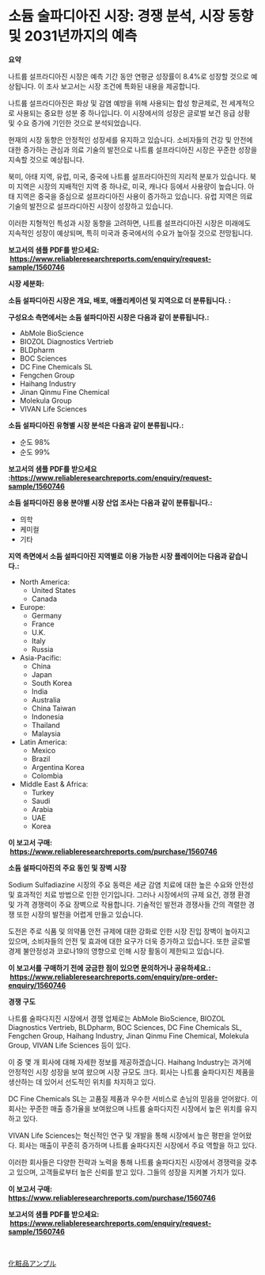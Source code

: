 <p><h1>소듐 술파디아진 시장: 경쟁 분석, 시장 동향 및 2031년까지의 예측</h1></p><p><strong>요약</strong></p>
<p><p>나트륨 설프라디아진 시장은 예측 기간 동안 연평균 성장률이 8.4%로 성장할 것으로 예상됩니다. 이 조사 보고서는 시장 조건에 특화된 내용을 제공합니다.</p><p>나트륨 설프라디아진은 화상 및 감염 예방을 위해 사용되는 합성 항균제로, 전 세계적으로 사용되는 중요한 성분 중 하나입니다. 이 시장에서의 성장은 글로벌 보건 응급 상황 및 수요 증가에 기인한 것으로 분석되었습니다. </p><p>현재의 시장 동향은 안정적인 성장세를 유지하고 있습니다. 소비자들의 건강 및 안전에 대한 증가하는 관심과 의료 기술의 발전으로 나트륨 설프라디아진 시장은 꾸준한 성장을 지속할 것으로 예상됩니다.</p><p>북미, 아태 지역, 유럽, 미국, 중국에 나트륨 설프라디아진의 지리적 분포가 있습니다. 북미 지역은 시장의 지배적인 지역 중 하나로, 미국, 캐나다 등에서 사용량이 높습니다. 아태 지역은 중국을 중심으로 설프라디아진 사용이 증가하고 있습니다. 유럽 지역은 의료 기술의 발전으로 설프라디아진 시장이 성장하고 있습니다.</p><p>이러한 지형적인 특성과 시장 동향을 고려하면, 나트륨 설프라디아진 시장은 미래에도 지속적인 성장이 예상되며, 특히 미국과 중국에서의 수요가 높아질 것으로 전망됩니다.</p></p>
<p><strong>보고서의 샘플 PDF를 받으세요: &nbsp;<a href="https://www.reliableresearchreports.com/enquiry/request-sample/1560746">https://www.reliableresearchreports.com/enquiry/request-sample/1560746</a></strong></p>
<p><strong>시장 세분화:</strong></p>
<p><strong> 소듐 설파디아진 시장은 개요, 배포, 애플리케이션 및 지역으로 더 분류됩니다. :</strong></p>
<p><strong>구성요소 측면에서는 소듐 설파디아진 시장은 다음과 같이 분류됩니다.:</strong></p>
<p><ul><li>AbMole BioScience</li><li>BIOZOL Diagnostics Vertrieb</li><li>BLDpharm</li><li>BOC Sciences</li><li>DC Fine Chemicals SL</li><li>Fengchen Group</li><li>Haihang Industry</li><li>Jinan Qinmu Fine Chemical</li><li>Molekula Group</li><li>VIVAN Life Sciences</li></ul></p>
<p><strong> 소듐 설파디아진 유형별 시장 분석은 다음과 같이 분류됩니다.:</strong></p>
<p><ul><li>순도 98%</li><li>순도 99%</li></ul></p>
<p><strong>보고서의 샘플 PDF를 받으세요 :<a href="https://www.reliableresearchreports.com/enquiry/request-sample/1560746">https://www.reliableresearchreports.com/enquiry/request-sample/1560746</a></strong></p>
<p><strong> 소듐 설파디아진 응용 분야별 시장 산업 조사는 다음과 같이 분류됩니다.:</strong></p>
<p><ul><li>의학</li><li>케미컬</li><li>기타</li></ul></p>
<p><strong>지역 측면에서 소듐 설파디아진 지역별로 이용 가능한 시장 플레이어는 다음과 같습니다.:</strong></p>
<p><ul>
    <li>
        North America:
        <ul>
            <li>United States</li>
            <li>Canada</li>
        </ul>
    </li>
    <li>
        Europe:
        <ul>
            <li>Germany</li>
            <li>France</li>
            <li>U.K.</li>
            <li>Italy</li>
            <li>Russia</li>
        </ul>
    </li>
    <li>
        Asia-Pacific:
        <ul>
            <li>China</li>
            <li>Japan</li>
            <li>South Korea</li>
            <li>India</li>
            <li>Australia</li>
            <li>China Taiwan</li>
            <li>Indonesia</li>
            <li>Thailand</li>
            <li>Malaysia</li>
        </ul>
    </li>
    <li>
        Latin America:
        <ul>
            <li>Mexico</li>
            <li>Brazil</li>
            <li>Argentina Korea</li>
            <li>Colombia</li>
        </ul>
    </li>
    <li>
        Middle East & Africa:
        <ul>
            <li>Turkey</li>
            <li>Saudi</li>
            <li>Arabia</li>
            <li>UAE</li>
            <li>Korea</li>
        </ul>
    </li>
    </ul></p>
<p><strong>이 보고서 구매: &nbsp;<a href="https://www.reliableresearchreports.com/purchase/1560746">https://www.reliableresearchreports.com/purchase/1560746</a></strong></p>
<p><strong>소듐 설파디아진의 주요 동인 및 장벽 시장</strong></p>
<p><p>Sodium Sulfadiazine 시장의 주요 동력은 세균 감염 치료에 대한 높은 수요와 안전성 및 효과적인 치료 방법으로 인한 인기입니다. 그러나 시장에서의 규제 요건, 경쟁 환경 및 가격 경쟁력이 주요 장벽으로 작용합니다. 기술적인 발전과 경쟁사들 간의 격렬한 경쟁 또한 시장의 발전을 어렵게 만들고 있습니다.</p><p>도전은 주로 식품 및 의약품 안전 규제에 대한 강화로 인한 시장 진입 장벽이 높아지고 있으며, 소비자들의 안전 및 효과에 대한 요구가 더욱 증가하고 있습니다. 또한 글로벌 경제 불안정성과 코로나19의 영향으로 인해 시장 활동이 제한되고 있습니다.</p></p>
<p><strong>이 보고서를 구매하기 전에 궁금한 점이 있으면 문의하거나 공유하세요.: &nbsp;<a href="https://www.reliableresearchreports.com/enquiry/pre-order-enquiry/1560746">https://www.reliableresearchreports.com/enquiry/pre-order-enquiry/1560746</a></strong></p>
<p><strong>경쟁 구도</strong></p>
<p><p>나트륨 술파다지진 시장에서 경쟁 업체로는 AbMole BioScience, BIOZOL Diagnostics Vertrieb, BLDpharm, BOC Sciences, DC Fine Chemicals SL, Fengchen Group, Haihang Industry, Jinan Qinmu Fine Chemical, Molekula Group, VIVAN Life Sciences 등이 있다.</p><p>이 중 몇 개 회사에 대해 자세한 정보를 제공하겠습니다. Haihang Industry는 과거에 안정적인 시장 성장을 보여 왔으며 시장 규모도 크다. 회사는 나트륨 술파다지진 제품을 생산하는 데 있어서 선도적인 위치를 차지하고 있다.</p><p>DC Fine Chemicals SL는 고품질 제품과 우수한 서비스로 손님의 믿음을 얻어왔다. 이 회사는 꾸준한 매출 증가율을 보여왔으며 나트륨 술파다지진 시장에서 높은 위치를 유지하고 있다.</p><p>VIVAN Life Sciences는 혁신적인 연구 및 개발을 통해 시장에서 높은 평판을 얻어왔다. 회사는 매출이 꾸준히 증가하며 나트륨 술파다지진 시장에서 주요 역할을 하고 있다.</p><p>이러한 회사들은 다양한 전략과 노력을 통해 나트륨 술파다지진 시장에서 경쟁력을 갖추고 있으며, 고객들로부터 높은 신뢰를 받고 있다. 그들의 성장을 지켜볼 가치가 있다.</p></p>
<p><strong>이 보고서 구매: &nbsp; <a href="https://www.reliableresearchreports.com/purchase/1560746">https://www.reliableresearchreports.com/purchase/1560746</a></strong></p>
<p><strong>보고서의 샘플 PDF를 받으세요: &nbsp;<a href="https://www.reliableresearchreports.com/enquiry/request-sample/1560746">https://www.reliableresearchreports.com/enquiry/request-sample/1560746</a></strong><strong></strong></p>
<p>&nbsp;</p>
<p><p><a href="https://medium.com/@chrispbacon162023/%E5%8C%96%E7%B2%A7%E5%93%81%E3%82%A2%E3%83%B3%E3%83%97%E3%83%AB%E5%B8%82%E5%A0%B4%E3%81%AF-2031%E5%B9%B4%E3%81%BE%E3%81%A7%E3%81%AE%E5%B8%82%E5%A0%B4%E3%82%B7%E3%82%A7%E3%82%A2-%E3%82%B5%E3%82%A4%E3%82%BA-%E3%81%8A%E3%82%88%E3%81%B3%E4%BA%88%E6%B8%AC%E3%82%92%E9%87%8D%E7%82%B9%E3%81%AB%E3%81%97%E3%81%A6%E3%81%84%E3%81%BE%E3%81%99-ac8f60fb27dd">化粧品アンプル</a></p></p>